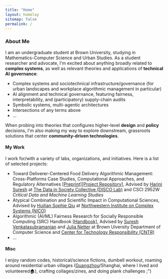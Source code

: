 ```yaml
---
title: "Home"
layout: homelay
sitemap: false
permalink: /
---
```


### About Me

I am an undergraduate student at Brown University, studying in Mathematics-Computer Science and Urban Studies. As a student researcher and advocate, I'm excited about anything broadly related to **complex systems**, as well as relevant theories and applications of **technical AI governance**: 
- Complex systems and sociotechnical infrastructure/governance (for urban landscapes and workplace algorithmic management in particular)
- AI alignment and technical governance, featuring fairness, interpretability, and (participatory) supply-chain audits
- Symbolic systems, multi-agentic architectures
- Intersections of any terms above
- ...

When probing into theories that configures higher-level **design** and **policy** decisions, I'm also making my way to explore downstream, grassroots solutions that center **community-driven technologies**. 
   


#### My Work
I work for/with a variety of labs, organizations, and initiatives. Here is a list of selected projects:
- Toward Deliverer-Centered Food Delivery Algorithmic Management: Cross-Platforms Case Studies, Computational Approaches, and Regulatory Alternatives [[Preprint]]()[[Project Repository]](https://github.com/jiayiw005/delivery-alg-simulation), Advised by [Harini Suresh](https://harinisuresh.com/) at [The Data in Society Collective (DISCO Lab)](https://discolab.cs.brown.edu/) and CSCI 2952W *Critical Data and Machine Learning Studies*
- Atypical Combination and Scientific Impact in Computational Sciences, Advised by [Huilian Sophie Qiu](https://www.sophiehsqq.com/index.html) at [Northwestern Institute on Complex Systems (NICO)](https://www.nico.northwestern.edu/)
- Algorithmic (AI/ML) Fairness Research for Socially Responsible Computing (SRC) Handbook [[Handbook]](https://srch.cs.brown.edu), Advised by [Suresh Venkatasubramanian](https://dsi.brown.edu/people/suresh-venkatasubramanian) and [Julia Netter](http://www.julianetter.de/) at Brown Uiversity Department of Computer Science and [Center for Technology Responsibility (CNTR)](https://cntr.brown.edu/)
- ...

#### Misc

I enjoy random codes, historical/science fictions, dumbell workout, roaming around residential urban villages ([Guangzhou](https://earth.google.com/earth/d/1YTg7TO4ODp5iSL_rj1xVqPlo7tOaysCh?usp=sharing)/Shanghai, where I lived and volunteered🏠), crafting collages/zines, and doing plank challenges ;")